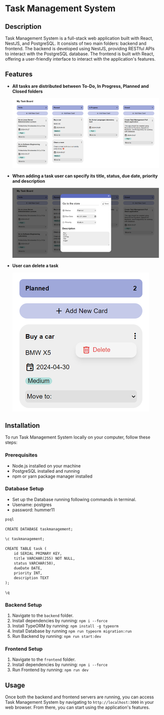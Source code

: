 # Task Management System

## Description

Task Management System is a full-stack web application built with React, NestJS, and PostgreSQL.
It consists of two main folders: backend and frontend.
The backend is developed using NestJS, providing RESTful APIs to interact with the PostgreSQL database.
The frontend is built with React, offering a user-friendly interface to interact with the application's features.

## Features

- **All tasks are distributed between To-Do, In Progress, Planned and Closed folders**
  
  ![Screenshot 1](./assets/screenshots/Screenshot-View.png)

- **When adding a task user can specify its title, status, due date, priority and description**

  ![Screenshot 2](./assets/screenshots/Screenshot-Add-Task.png)

- **User can delete a task**

  ![Screenshot 3](./assets/screenshots/Screenshot-Delete-Task.png)

## Installation

To run Task Management System locally on your computer, follow these steps:

### Prerequisites

- Node.js installed on your machine
- PostgreSQL installed and running
- npm or yarn package manager installed

### Database Setup
- Set up the Database running following commands in terminal.
- Usename: postgres
- password: hummer11

```
psql

CREATE DATABASE taskmanagement;

\c taskmanagement;

CREATE TABLE task (
    id SERIAL PRIMARY KEY,
    title VARCHAR(255) NOT NULL,
    status VARCHAR(50),
    dueDate DATE,
    priority INT,
    description TEXT
);

\q

```

### Backend Setup

1. Navigate to the `backend` folder.
2. Install dependencies by running: ```npm i --force```
3. Install TypeORM by running: ```npm install -g typeorm```
4. Install Database by running ```npm run typeorm migration:run```
5. Run Backend by running: ```npm run start:dev```


### Frontend Setup
1. Navigate to the `frontend` folder.
2. Install dependencies by running: ```npm i --force```
3. Run Frontend by running: ```npm run dev```

## Usage
Once both the backend and frontend servers are running, you can access Task Management System by navigating to `http://localhost:3000` in your web browser.
From there, you can start using the application's features.
   
